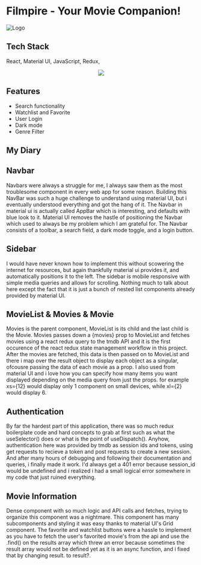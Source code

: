 
# Filmpire - Your Movie Companion!





![Logo](https://fontmeme.com/permalink/210930/6854ae5c7f76597cf8680e48a2c8a50a.png)


## Tech Stack

 React, Material UI, JavaScript, Redux,
 
<div align="center">
    <img src="https://skillicons.dev/icons?i=react,mui,javascript,redux" />
    <br>
</div>

## Features

- Search functionality
- Watchlist and Favorite
- User Login
- Dark mode
- Genre Filter

## My Diary

## Navbar
Navbars were always a struggle for me, I always saw them as the most troublesome component in every web app for some reason. Building this NavBar was such a huge challenge to understand using material UI, but i eventually understood everything and got the hang of it. The Navbar in material ui is actually called AppBar which is interesting, and defaults with blue look to it. Material UI removes the hastle of positioning the Navbar which used to always be my problem which I am grateful for. The Navbar consists of a toolbar, a search field, a dark mode toggle, and a login button.


## Sidebar

I would have never known how to implement this without scowering the internet for resources, but again thankfully material ui provides it, and automatically positions it to the left. The sidebar is mobile responsive with simple media queries and allows for scrolling. Nothing much to talk about here except the fact that it is just a bunch of nested list components already provided by material UI.

## MovieList & Movies & Movie

Movies is the parent component, MovieList is its child and the last child is the Movie. Movies passes down a {movies} prop to MovieList and fetches movies using a react redux query to the tmdb API and it is the first occurence of the react redux state management workflow in this project. After the movies are fetched, this data is then passed on to MovieList and there i map over the result object to display each object as a singular, ofcousre passing the data of each movie as a prop. I also used <Grid> from material UI and i love how you can specify how many items you want displayed depending on the media query from just the props. for example xs={12} would display only 1 component on small devices,
while xl={2} would display 6.

## Authentication
By far the hardest part of this application, there was so much redux boilerplate code and hard concepts to grab at first such as what the useSelector() does or what is the point of useDispatch(). Anyhow, authentication here was provided by tmdb as session ids and tokens, using get requests to recieve a token and post requests to create a new session. And after many hours of debugging and following their documentation and queries, i finally made it work. I'd always get a 401 error because session_id would be undefined and i realized i had a small logical error somewhere in my code that just ruined everything.

## Movie Information

Dense component with so much logic and API calls and fetches, trying to organize this component was a nightmare. This component has many subcomponents and styling it was easy thanks to material UI's Grid component. The favorite and watchlist buttons were a hassle to implement as you have to fetch the user's favorited movie's from the api and use the .find() on the results array which threw an error because sometimes the result array would not be defined yet as it is an async function, and i fixed that by changing result. to result?.


